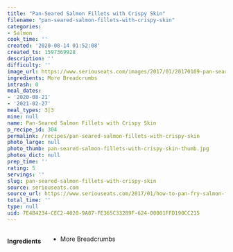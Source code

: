 ```yaml
---
title: "Pan-Seared Salmon Fillets with Crispy Skin"
filename: "pan-seared-salmon-fillets-with-crispy-skin"
categories:
- Salmon
cook_time: ''
created: '2020-08-14 01:52:08'
created_ts: 1597369928
description: ''
difficulty: ''
image_url: https://www.seriouseats.com/images/2017/01/20170109-pan-seared-salmon-01-200x150.jpg
ingredients: More Breadcrumbs
intrash: 0
meal_dates:
- '2020-08-21'
- '2021-02-27'
meal_types: 3|3
mine: null
name: Pan-Seared Salmon Fillets with Crispy Skin
p_recipe_id: 304
permalink: /recipes/pan-seared-salmon-fillets-with-crispy-skin
photo_large: null
photo_thumb: pan-seared-salmon-fillets-with-crispy-skin-thumb.jpg
photos_dict: null
prep_time: ''
rating: 5
servings: ''
slug: pan-seared-salmon-fillets-with-crispy-skin
source: seriouseats.com
source_url: https://www.seriouseats.com/2017/01/how-to-pan-fry-salmon-fillets.html
total_time: ''
type: null
uid: 7E4B4234-CEC2-4020-9A87-FE365C33289F-624-00001FFD190CC215
---
```

<div class="large-8 medium-7 columns" id="writeup">	</div><!-- #writeup -->
</div><!-- #row-one -->
<div class="row" id="row-two">	<div class="medium-4 small-5 columns" id="ingredients"><h4>Ingredients</h4><div class="box box-ingredients content"><ul>
<li>More Breadcrumbs</li>
</ul>
</div>	</div>	<div class="medium-6 small-7 columns" id="directions">	</div>
